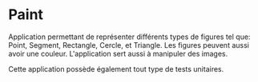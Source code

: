 # Paint

Application permettant de représenter différents types de figures tel que: Point, Segment, Rectangle, Cercle, et Triangle.
Les figures peuvent aussi avoir une couleur.
L'application sert aussi à manipuler des images.

Cette application possède également tout type de tests unitaires.
